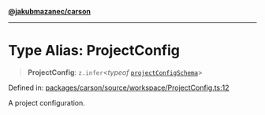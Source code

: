[**@jakubmazanec/carson**](../README.md)

---

# Type Alias: ProjectConfig

> **ProjectConfig**: `z.infer`\<_typeof_
> [`projectConfigSchema`](../variables/projectConfigSchema.md)\>

Defined in:
[packages/carson/source/workspace/ProjectConfig.ts:12](https://github.com/jakubmazanec/tools/blob/b70ba93afff7f67760159378262d2c0b19cfed9e/packages/carson/source/workspace/ProjectConfig.ts#L12)

A project configuration.
